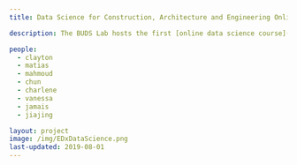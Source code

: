 ```yaml
---
title: Data Science for Construction, Architecture and Engineering Online EDx Course

description: The BUDS Lab hosts the first [online data science course](https://www.edx.org/course/Data-Science-for-Construction-Architecture-and-Engineering) focused **specifically on data analytics from the various phases of the building life cycle - design, construction, and operations.** This is an introductory course that adds [Python](https://www.python.org/), the [Pandas Data Analytics library](https://pandas.pydata.org/) and various visualization and machine learning techniques to the toolbox of architects, engineers, operations, and other industry professionals.

people:
  - clayton
  - matias
  - mahmoud
  - chun
  - charlene
  - vanessa
  - jamais
  - jiajing

layout: project
image: /img/EDxDataScience.png
last-updated: 2019-08-01
---
```


